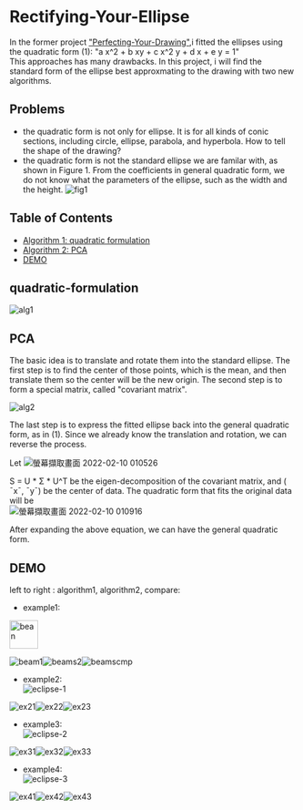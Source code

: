 # Rectifying-Your-Ellipse
In the former project ["Perfecting-Your-Drawing"](https://github.com/CSYangHsu/Perfecting-Your-Drawing),i fitted the ellipses using the quadratic form (1): "a x^2 + b xy + c x^2 y + d x + e y = 1"   
This approaches has many drawbacks. In this project, i will find the standard form of the ellipse best approxmating to the drawing with two new algorithms. 

## Problems
- the quadratic form is not only for ellipse. It is for all kinds of conic sections, including circle, ellipse, parabola, and hyperbola. How to tell the shape of the drawing? 
- the quadratic form is not the standard ellipse we are familar with, as shown in Figure 1. From the coefficients in general quadratic form, we do not know what the parameters of the ellipse, such as the width and the height.
![fig1](https://user-images.githubusercontent.com/86723888/153245803-e36aa976-436e-48ef-80dd-c977fc2742ba.png)

## Table of Contents
* [Algorithm 1: quadratic formulation](#quadratic-formulation)
* [Algorithm 2: PCA](#PCA)
* [DEMO](#DEMO)

## quadratic-formulation
![alg1](https://user-images.githubusercontent.com/86723888/153251265-cc20161d-68c7-4a1b-a09b-884f7100fbe8.png)  

  
  
## PCA
The basic idea is to translate and rotate them into the standard ellipse. The first step is to find the center of those points, which is the mean, and then translate them so the center will be the new origin. The second step is to form a special matrix, called "covariant matrix".  

![alg2](https://user-images.githubusercontent.com/86723888/153251384-212ebb0c-2a33-44bb-8754-0a7be3a7aabd.png)

The last step is to express the fitted ellipse back into the general quadratic
form, as in (1). Since we already know the translation and rotation, we can
reverse the process.  
  
Let ![螢幕擷取畫面 2022-02-10 010526](https://user-images.githubusercontent.com/86723888/153252115-2915e2f9-218f-4e9f-b137-5b39efdb9407.png)  

S = U * Σ * U^T  be the eigen-decomposition of the covariant matrix, and ( ¯x¯, ¯y¯) be
the center of data. The quadratic form that fits the original data will be  
![螢幕擷取畫面 2022-02-10 010916](https://user-images.githubusercontent.com/86723888/153252789-9cb88326-ffa2-41e3-842a-a342f653e2a1.png)  

After expanding the above equation, we can have the general quadratic form.
  
  
  
## DEMO
left to right : algorithm1, algorithm2, compare:  

- example1:  
<img width="50" alt="bean" src="https://user-images.githubusercontent.com/86723888/153259615-04a469ec-aead-4091-8f96-0161f942fcaa.png">     
  
  
![beam1](https://user-images.githubusercontent.com/86723888/153259724-355241fe-49f8-42bf-a79e-1b3ee29a80a2.png)![beams2](https://user-images.githubusercontent.com/86723888/153259820-65cd9f69-7ea3-4a20-b9f9-3b9b143733f1.png)![beamscmp](https://user-images.githubusercontent.com/86723888/153261158-56d7245e-09a6-40a4-b69d-8077f3326ed6.png)







- example2:  
![eclipse-1](https://user-images.githubusercontent.com/86723888/153258073-e2b36170-25c8-4d86-ae45-030328637a9d.png)
  

![ex21](https://user-images.githubusercontent.com/86723888/153261704-cbf4dc42-a410-48c4-82f1-d82a84819c9c.png)![ex22](https://user-images.githubusercontent.com/86723888/153261698-a12e3356-0ac7-4543-b7e4-ae2e8582f222.png)![ex23](https://user-images.githubusercontent.com/86723888/153261703-c06f8c66-176d-48fa-bb43-78032ac57b53.png)






- example3:  
![eclipse-2](https://user-images.githubusercontent.com/86723888/153258150-f02953db-b1fc-4c35-9e66-e5ef944e2688.png)  

![ex31](https://user-images.githubusercontent.com/86723888/153263236-0f8631c1-4898-4be4-bf4f-b6a60f3ed576.png)![ex32](https://user-images.githubusercontent.com/86723888/153263248-3a4cb99a-27e6-40e2-8197-19e8ccc92d58.png)![ex33](https://user-images.githubusercontent.com/86723888/153263263-b532266f-42fc-4349-994b-c18e9cbdd76b.png)  





- example4:  
![eclipse-3](https://user-images.githubusercontent.com/86723888/153258173-14bd076d-6693-4890-a252-10754af41d9b.png)  

![ex41](https://user-images.githubusercontent.com/86723888/153263459-dc522633-6bd4-4b09-829f-65d5af6908b0.png)![ex42](https://user-images.githubusercontent.com/86723888/153263502-a184cc91-c208-4deb-b4d4-0cdd57bcac63.png)![ex43](https://user-images.githubusercontent.com/86723888/153263511-f7f02bd2-68b5-4d04-908a-7955bcfa5939.png)





